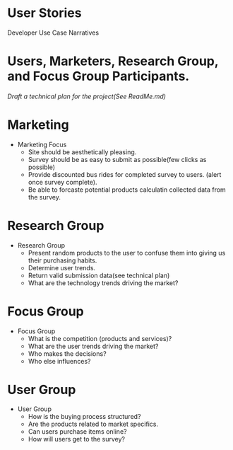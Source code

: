 # User Stories
Developer Use Case Narratives



# Users, Marketers, Research Group, and Focus Group Participants.
###### Draft a technical plan for the project(See ReadMe.md)
# Marketing
* Marketing Focus
  * Site should be aesthetically pleasing.
  * Survey should be as easy to submit as possible(few clicks as possible)
  * Provide discounted bus rides for completed survey to users. (alert once survey complete).
  * Be able to forcaste potential products calculatin collected data from the survey.
# Research Group
* Research Group
  * Present random products to the user to confuse them into giving us their purchasing habits. 
  * Determine user trends.
  * Return valid submission data(see technical plan)
  * What are the technology trends driving the market?
# Focus Group
* Focus Group
  * What is the competition (products and services)?
  * What are the user trends driving the market?
  * Who makes the decisions? 
  * Who else influences?
# User Group
* User Group
  * How is the buying process structured?
  * Are the products related to market specifics. 
  * Can users purchase items online?
  * How will users get to the survey?




